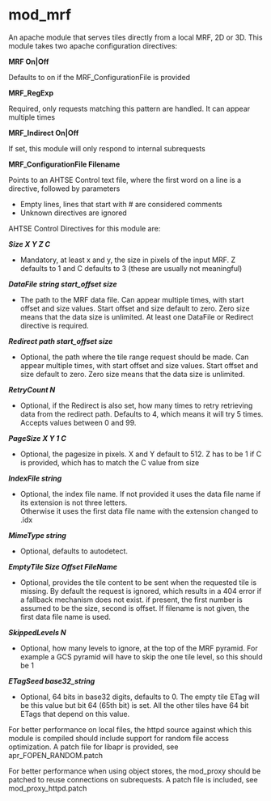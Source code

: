 # mod_mrf

An apache module that serves tiles directly from a local MRF, 2D or 3D. 
This module takes two apache configuration directives:

**MRF On|Off**
 
 Defaults to on if the MRF_ConfigurationFile is provided

**MRF_RegExp**

 Required, only requests matching this pattern are handled.  It can appear multiple times

**MRF_Indirect On|Off**

 If set, this module will only respond to internal subrequests

**MRF_ConfigurationFile  Filename**

 Points to an AHTSE Control text file, where the first word on a line is a directive, followed by parameters
 - Empty lines, lines that start with # are considered comments
 - Unknown directives are ignored

AHTSE Control Directives for this module are:

***Size X Y Z C***
 - Mandatory, at least x and y, the size in pixels of the input MRF.  Z defaults to 1 and C defaults to 3 (these are usually not meaningful)

***DataFile string start_offset size***
 - The path to the MRF data file. Can appear multiple times, with start offset and size values. Start offset and size default to zero.  Zero size means that the data size is unlimited.  At least one DataFile or Redirect directive is required.

***Redirect path start_offset size***
  - Optional, the path where the tile range request should be made. Can appear multiple times, with start offset and size values. Start offset and size default to zero.  Zero size means that the data size is unlimited.

***RetryCount N***
  - Optional, if the Redirect is also set, how many times to retry retrieving data from the redirect path.  Defaults to 4, which means it will try 5 times.  Accepts values between 0 and 99.

***PageSize X Y 1 C***
 - Optional, the pagesize in pixels.  X and Y default to 512. Z has to be 1 if C is provided, which has to match the C value from size

***IndexFile string***
 - Optional, the index file name. If not provided it uses the data file name if its extension is not three letters.  
  Otherwise it uses the first data file name with the extension changed to .idx
 
***MimeType string***
 - Optional, defaults to autodetect.

***EmptyTile Size Offset FileName***
 - Optional, provides the tile content to be sent when the requested tile is missing. By default the request is ignored, which results in a 404 error if a fallback mechanism does not exist.  if present, the first number is assumed to be the size, second is offset. If filename is not given, the first data file name is used.

***SkippedLevels N***
 - Optional, how many levels to ignore, at the top of the MRF pyramid. For example a GCS pyramid will have to skip the one tile level, so this should be 1
 
***ETagSeed base32_string***
 - Optional, 64 bits in base32 digits, defaults to 0. The empty tile ETag will be this value but bit 64 (65th bit) is set. All the other tiles have 64 bit ETags that depend on this value.
 

For better performance on local files, the httpd source against which this module is compiled should include support for random file access optimization. A patch file for libapr is provided, see apr_FOPEN_RANDOM.patch

For better performance when using object stores, the mod_proxy should be patched to reuse connections on subrequests.  A patch file is included, see mod_proxy_httpd.patch
